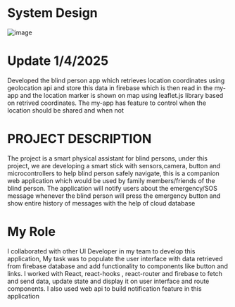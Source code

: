 

# System Design
![image](https://github.com/user-attachments/assets/c0003ba7-a727-4da0-b138-4ba80fd3fcdd)


# Update 1/4/2025
Developed the blind person app which retrieves location coordinates using geolocation api and store this data in firebase which is then read in the my-app and the location marker is shown on map using leaflet.js library based on retrived coordinates. The my-app has feature to control when the location should be shared and when not

# PROJECT DESCRIPTION
The project is a smart physical assistant for blind persons, under this project, we are developing a smart stick with sensors,camera, button and microcontrollers to help blind person safely navigate, this is a companion web
application which would be used by family members/friends of the blind person. 
The application will notify users about the emergency/SOS message whenever the blind person will press the emergency button and show entire history of messages with the help of cloud database

# My Role
I collaborated with other UI Developer in my team to develop this application, My task was to populate the user interface with data retrieved from firebase database and add functionality to components like button 
and links. I worked with React, react-hooks , react-router and firebase to fetch and send data, update state and display it on user interface and route components. I also used web api to build notification feature in this application
